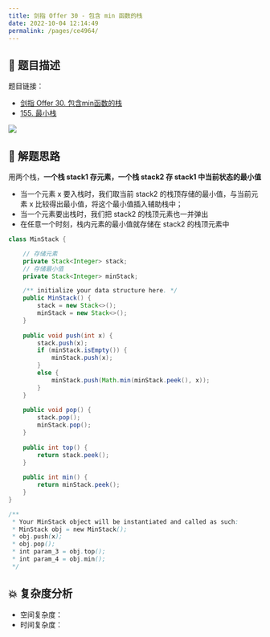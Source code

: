 ```yaml
---
title: 剑指 Offer 30 - 包含 min 函数的栈
date: 2022-10-04 12:14:49
permalink: /pages/ce4964/
---
```

## 📃 题目描述

题目链接：

- [剑指 Offer 30. 包含min函数的栈](https://leetcode.cn/problems/bao-han-minhan-shu-de-zhan-lcof/)
- [155. 最小栈](https://leetcode.cn/problems/min-stack/)

![](https://cs-wiki.oss-cn-shanghai.aliyuncs.com/img/image-20221004121748660.png)

## 🔔 解题思路

用两个栈，**一个栈 stack1 存元素，一个栈 stack2 存 stack1 中当前状态的最小值**

- 当一个元素 x 要入栈时，我们取当前 stack2  的栈顶存储的最小值，与当前元素 x 比较得出最小值，将这个最小值插入辅助栈中；
- 当一个元素要出栈时，我们把 stack2   的栈顶元素也一并弹出
- 在任意一个时刻，栈内元素的最小值就存储在 stack2 的栈顶元素中


```java
class MinStack {

    // 存储元素
    private Stack<Integer> stack;
    // 存储最小值
    private Stack<Integer> minStack;

    /** initialize your data structure here. */
    public MinStack() {
        stack = new Stack<>();
        minStack = new Stack<>();
    }
    
    public void push(int x) {
        stack.push(x);
        if (minStack.isEmpty()) {
            minStack.push(x);
        }
        else {
            minStack.push(Math.min(minStack.peek(), x));
        }
    }
    
    public void pop() {
        stack.pop();
        minStack.pop();
    }
    
    public int top() {
        return stack.peek();
    }
    
    public int min() {
        return minStack.peek();
    }
}

/**
 * Your MinStack object will be instantiated and called as such:
 * MinStack obj = new MinStack();
 * obj.push(x);
 * obj.pop();
 * int param_3 = obj.top();
 * int param_4 = obj.min();
 */
```

## 💥 复杂度分析

- 空间复杂度：
- 时间复杂度：